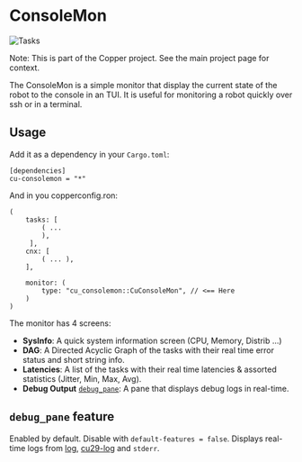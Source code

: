 # ConsoleMon

<img src="doc/tasks.png" alt="Tasks"></img>

Note: This is part of the Copper project. See the main project page for context.

The ConsoleMon is a simple monitor that display the current state of the robot to the console in an TUI.
It is useful for monitoring a robot quickly over ssh or in a terminal.

## Usage

Add it as a dependency in your `Cargo.toml`:

```tom
[dependencies]
cu-consolemon = "*"
```

And in you copperconfig.ron:

```ron
(
    tasks: [
        ( ...
        ),
     ],
    cnx: [
        ( ... ),
    ],
    
    monitor: (
        type: "cu_consolemon::CuConsoleMon", // <== Here
    )
)

```

The monitor has 4 screens:

- **SysInfo**: A quick system information screen (CPU, Memory, Distrib ...)
- **DAG**: A Directed Acyclic Graph of the tasks with their real time error status and short string info.
- **Latencies**: A list of the tasks with their real time latencies & assorted statistics (Jitter, Min, Max, Avg).
- **Debug Output** [`debug_pane`](#debug_pane-feature): A pane that displays debug logs in real-time.

## `debug_pane` feature

Enabled by default. Disable with `default-features = false`. Displays real-time logs
from [log](https://crates.io/crates/log), [cu29-log](https://crates.io/crates/cu29-log) and `stderr`.

